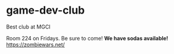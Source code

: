 # game-dev-club
Best club at MGCI

Room 224 on Fridays. Be sure to come! **We have sodas available!**
https://zombiewars.net/
